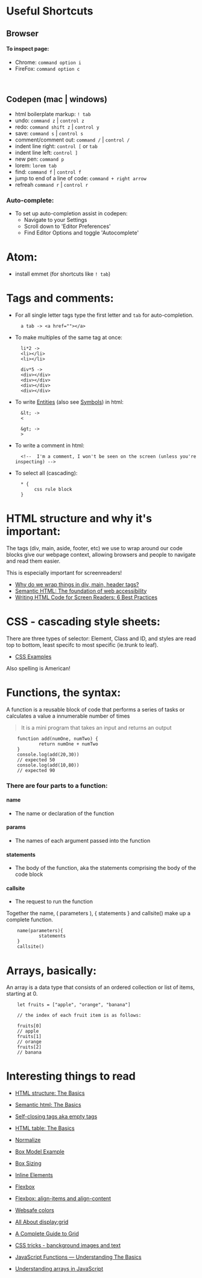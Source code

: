 # Useful Shortcuts

## Browser
#### To inspect page:
- Chrome: `command option i`
- FireFox: `command option c`
<br>

## Codepen (mac | windows)
- html boilerplate markup: `! tab` 
- undo: `command z` | `control z`
- redo: `command shift z` | `control y`
- save: `command s` | `control s`
- comment/comment out: `command /` | `control /`
- indent line right: `control [` or `tab`
- indent line left: `control ]`
- new pen: `command p`
- lorem: `lorem tab`
- find: `command f` | `control f`
- jump to end of a line of code: `command + right arrow`
- refreah `command r` | `control r`

### Auto-complete:
- To set up auto-completion assist in codepen: 
    - Navigate to your Settings
    - Scroll down to 'Editor Preferences'
    - Find Editor Options and toggle 'Autocomplete'

# Atom:
- install emmet (for shortcuts like `! tab`)


# Tags and comments:
- For all single letter tags type the first letter and `tab` for auto-completion. 

        a tab -> <a href=""></a>

- To make multiples of the same tag at once:

        li*2 -> 
        <li></li>
        <li></li>

        div*5 -> 
        <div></div>
        <div></div>
        <div></div>
        <div></div>

- To write [Entities](https://www.w3schools.com/html/html_entities.asp) (also see [Symbols](https://www.w3schools.com/html/html_symbols.asp)) in html:

        &lt; -> 
        <

        &gt; ->
        >

- To write a comment in html:
        
        <!--  I'm a comment, I won't be seen on the screen (unless you're inspecting) -->

- To select all (cascading):

        * {
             css rule block
        }

# HTML structure and why it's important:

The tags (div, main, aside, footer, etc) we use to wrap around our code blocks give our webpage context, allowing browsers and people to navigate and read them easier. 

This is especially important for screenreaders!

- [Why do we wrap things in div, main, header tags?](https://developer.mozilla.org/en-US/docs/Learn/Accessibility/HTML)
- [Semantic HTML: The foundation of web accessibility](https://uxdesign.cc/semantic-html-the-foundation-of-web-accessibility-e5bbecad7c17)
- [Writing HTML Code for Screen Readers: 6 Best Practices](https://medium.com/@OPTASY.com/writing-html-code-for-screen-readers-6-best-practices-bf8f2248318)

# CSS - cascading style sheets:

There are three types of selector: Element, Class and ID, and styles are read top to bottom, least specifc to most specific (ie.trunk to leaf).
- [CSS Examples](https://www.w3schools.com/css/css_examples.asp)

Also spelling is American!

# Functions, the syntax:
A function is a reusable block of code that performs a series of tasks or calculates a value a
innumerable number of times
> It is a mini program that takes an input and returns an output

        function add(numOne, numTwo) {
                return numOne + numTwo
        } 
        console.log(add(20,30))
        // expected 50
        console.log(add(10,80))
        // expected 90

### There are four parts to a function:
#### name
- The name or declaration of the function
#### params
- The names of each argument passed into the function
#### statements
- The body of the function, aka the statements comprising the body of the code block
#### callsite
- The request to run the function

Together the name, ( parameters ), { statements } and callsite() make up a complete function.

        name(parameters){
                statements
        } 
        callsite()

# Arrays, basically:

An array is a data type that consists of an ordered collection or list of items, starting at 0.

        let fruits = ["apple", "orange", "banana"]

        // the index of each fruit item is as follows:

        fruits[0]
        // apple
        fruits[1]
        // orange
        fruits[2]
        // banana


# Interesting things to read

- [HTML structure: The Basics](https://www.w3schools.com/html/html_intro.asp)

- [Semantic html: The Basics](https://dev.to/thibpat/semantic-html-basics-in-5-minutes-ultralearning-2020-1fm0)

- [Self-closing tags aka empty tags](https://simpledev.io/html/html-self-closing-tags/)

- [HTML table: The Basics](https://www.w3schools.com/tags/tag_table.asp)

- [Normalize](http://necolas.github.io/normalize.css/)

- [Box Model Example](https://codepen.io/GAmarketing/pen/eYYjQXQ)

- [Box Sizing](https://developer.mozilla.org/en-US/docs/Web/CSS/box-sizing)

- [Inline Elements](https://developer.mozilla.org/en-US/docs/Web/HTML/Inline_elements)

- [Flexbox](https://css-tricks.com/snippets/css/a-guide-to-flexbox/)

- [Flexbox: align-items and align-content](https://betterprogramming.pub/flexbox-align-items-and-align-content-a60b6f8451e3)

- [Websafe colors](https://htmlcolorcodes.com/color-chart/web-safe-color-chart/)

- [All About display:grid](https://css-tricks.com/snippets/css/complete-guide-grid/)

- [A Complete Guide to Grid](https://css-tricks.com/snippets/css/complete-guide-grid/)

- [CSS tricks - banckground images and text](https://css-tricks.com/design-considerations-text-images/)

- [JavaScript Functions — Understanding The Basics](https://codeburst.io/javascript-functions-understanding-the-basics-207dbf42ed99)

- [Understanding arrays in JavaScript](https://medium.com/@gemma.stiles/understanding-arrays-in-javascript-38975e3378b7)